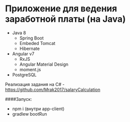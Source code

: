 # Приложение для ведения заработной платы (на Java)
+ Java 8
    + Spring Boot
    + Embeded Tomcat
    + Hibernate
+ Angular v7 
    + RxJS
    + Angular Material Design
    + moment.js 
+ PostgreSQL

Реализация задания на C# - https://github.com/Mrak2017/salaryCalculation

####Запуск:
- npm i (внутри app-client)
- gradlew bootRun

